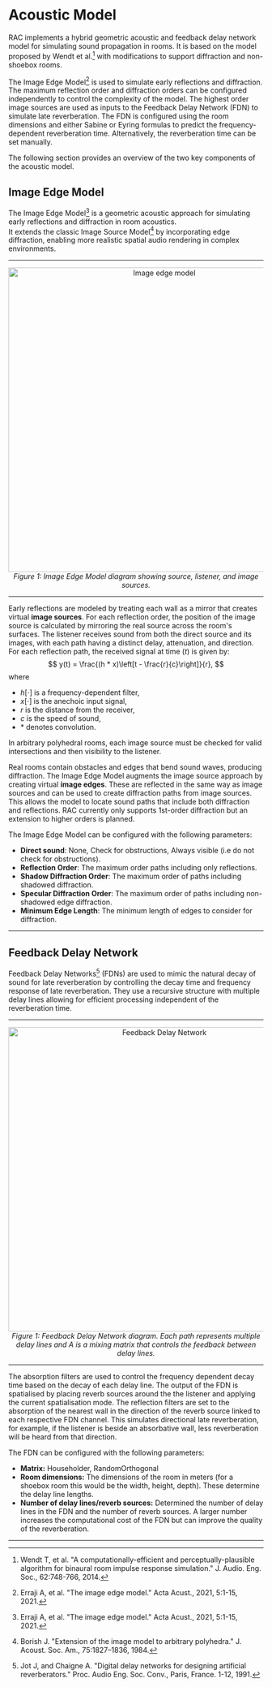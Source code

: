 # Acoustic Model

RAC implements a hybrid geometric acoustic and feedback delay network model for simulating sound propagation in rooms.
It is based on the model proposed by Wendt et al.[^1] with modifications to support diffraction and non-shoebox rooms.

The Image Edge Model[^2] is used to simulate early reflections and diffraction.
The maximum reflection order and diffraction orders can be configured independently to control the complexity of the model.
The highest order image sources are used as inputs to the Feedback Delay Network (FDN) to simulate late reverberation.
The FDN is configured using the room dimensions and either Sabine or Eyring formulas to predict the frequency-dependent reverberation time.
Alternatively, the reverberation time can be set manually.

The following section provides an overview of the two key components of the acoustic model.

## Image Edge Model

The Image Edge Model[^2] is a geometric acoustic approach for simulating early reflections and diffraction in room acoustics.  
It extends the classic Image Source Model[^3] by incorporating edge diffraction, enabling more realistic spatial audio rendering in complex environments.

---

<div align="center">
  <img src="../images/ImageEdgeModel.png" alt="Image edge model" width="600"/>
  <br>
  <em>Figure 1: Image Edge Model diagram showing source, listener, and image sources.</em>
</div>

---

Early reflections are modeled by treating each wall as a mirror that creates virtual **image sources**.
For each reflection order, the position of the image source is calculated by mirroring the real source across the room's surfaces.
The listener receives sound from both the direct source and its images, with each path having a distinct delay, attenuation, and direction.
For each reflection path, the received signal at time ($t$) is given by:
$$
y(t) = \frac{(h * x)\left[t - \frac{r}{c}\right]}{r},
$$
where

- $h[\cdot]$ is a frequency-dependent filter,  
- $x[\cdot]$ is the anechoic input signal,  
- $r$ is the distance from the receiver,  
- $c$ is the speed of sound,
- $*$ denotes convolution.

In arbitrary polyhedral rooms, each image source must be checked for valid intersections and then visibility to the listener.

Real rooms contain obstacles and edges that bend sound waves, producing diffraction.
The Image Edge Model augments the image source approach by creating virtual **image edges**.
These are reflected in the same way as image sources and can be used to create diffraction paths from image sources.
This allows the model to locate sound paths that include both diffraction and reflections.
RAC currently only supports 1st-order diffraction but an extension to higher orders is planned.

The Image Edge Model can be configured with the following parameters:

- **Direct sound**: None, Check for obstructions, Always visible (i.e do not check for obstructions).
- **Reflection Order**: The maximum order paths including only reflections.
- **Shadow Diffraction Order**: The maximum order of paths including shadowed diffraction.
- **Specular Diffraction Order**: The maximum order of paths including non-shadowed edge diffraction.
- **Minimum Edge Length**: The minimum length of edges to consider for diffraction.

---

## Feedback Delay Network

Feedback Delay Networks[^4] (FDNs) are used to mimic the natural decay of sound for late reverberation by controlling the decay time and frequency response of late reverberation.
They use a recursive structure with multiple delay lines allowing for efficient processing independent of the reverberation time.

---

<div align="center">
  <img src="../images/FeedbackDelayNetwork.png" alt="Feedback Delay Network" width="600"/>
  <br>
  <em>Figure 1: Feedback Delay Network diagram. Each path represents multiple delay lines and A is a mixing matrix that controls the feedback between delay lines.</em>
</div>

---

The absorption filters are used to control the frequency dependent decay time based on the decay of each delay line.
The output of the FDN is spatialised by placing reverb sources around the the listener and applying the current spatialisation mode.
The reflection filters are set to the absorption of the nearest wall in the direction of the reverb source linked to each respective FDN channel.
This simulates directional late reverberation, for example, if the listener is beside an absorbative wall, less reverberation will be heard from that direction.

The FDN can be configured with the following parameters:

- **Matrix:** Householder, RandomOrthogonal
- **Room dimensions:** The dimensions of the room in meters (for a shoebox room this would be the width, height, depth). These determine the delay line lengths.
- **Number of delay lines/reverb sources:** Determined the number of delay lines in the FDN and the number of reverb sources. A larger number increases the computational cost of the FDN but can improve the quality of the reverberation.

---

[^1]: Wendt T, et al. "A computationally-efficient and perceptually-plausible algorithm for binaural room impulse response simulation." J. Audio. Eng. Soc., 62:748-766, 2014.
[^2]: Erraji A, et al. "The image edge model." Acta Acust., 2021, 5:1-15, 2021.
[^3]: Borish J. "Extension of the image model to arbitrary polyhedra." J. Acoust. Soc. Am., 75:1827–1836, 1984.
[^4]: Jot J, and Chaigne A. "Digital delay networks for designing artificial reverberators." Proc. Audio Eng. Soc. Conv., Paris, France. 1-12, 1991.
